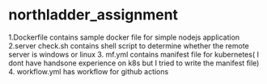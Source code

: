 # northladder_assignment

1.Dockerfile contains sample docker file for simple nodejs application
2.server check.sh contains shell script to determine whether the remote server is windows or linux
3. mf.yml contains manifest file for kubernetes( I dont have handsone experience on k8s but I tried to write the manifest file)
4. workflow.yml has workflow for github actions
